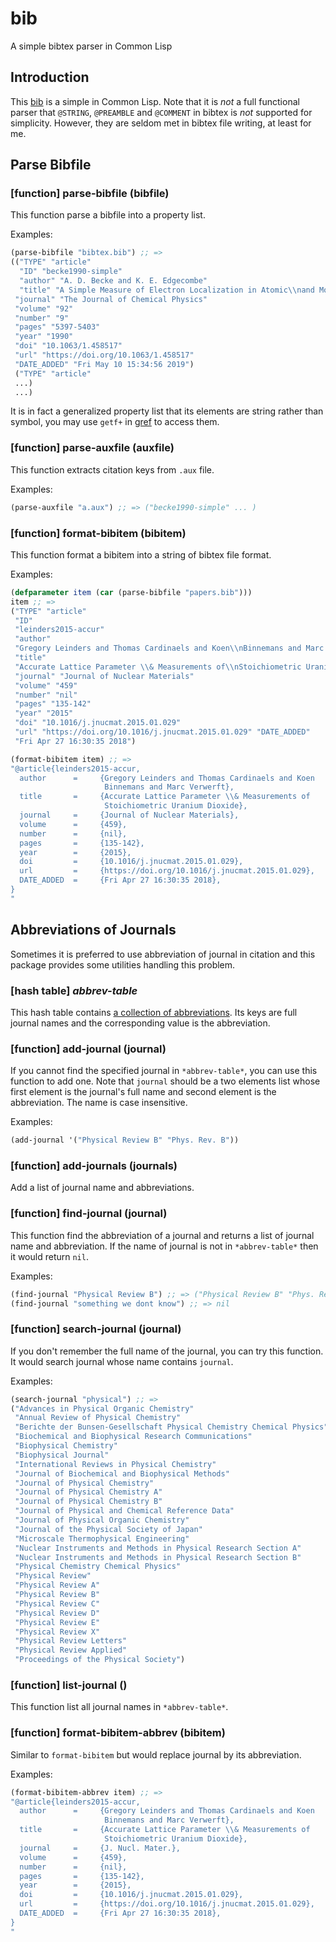 # bib
A simple bibtex parser in Common Lisp

## Introduction
This [bib](https://github.com/physcrf/bib) is a simple in Common Lisp.
Note that it is *not* a full functional parser that `@STRING`,
`@PREAMBLE` and `@COMMENT` in bibtex is *not* supported for
simplicity. However, they are seldom met in bibtex file writing, at
least for me. 

## Parse Bibfile
### [function] parse-bibfile (bibfile)
This function parse a bibfile into a property list.

Examples:
```cl
(parse-bibfile "bibtex.bib") ;; =>
(("TYPE" "article" 
  "ID" "becke1990-simple" 
  "author" "A. D. Becke and K. E. Edgecombe" 
  "title" "A Simple Measure of Electron Localization in Atomic\\nand Molecular Systems"
 "journal" "The Journal of Chemical Physics" 
 "volume" "92" 
 "number" "9" 
 "pages" "5397-5403" 
 "year" "1990" 
 "doi" "10.1063/1.458517" 
 "url" "https://doi.org/10.1063/1.458517" 
 "DATE_ADDED" "Fri May 10 15:34:56 2019")
 ("TYPE" "article"
 ...)
 ...)
```

It is in fact a generalized property list that its elements are string
rather than symbol, you may use `getf+` in
[gref](https://github.com/physcrf/gref) to access them.

### [function] parse-auxfile (auxfile)
This function extracts citation keys from `.aux` file.

Examples:
```cl
(parse-auxfile "a.aux") ;; => ("becke1990-simple" ... )
```

### [function] format-bibitem (bibitem)
This function format a bibitem into a string of bibtex file format.

Examples:
```cl
(defparameter item (car (parse-bibfile "papers.bib")))
item ;; =>
("TYPE" "article" 
 "ID" 
 "leinders2015-accur" 
 "author"
 "Gregory Leinders and Thomas Cardinaels and Koen\\nBinnemans and Marc Verwerft"
 "title"
 "Accurate Lattice Parameter \\& Measurements of\\nStoichiometric Uranium Dioxide"
 "journal" "Journal of Nuclear Materials" 
 "volume" "459" 
 "number" "nil" 
 "pages" "135-142" 
 "year" "2015" 
 "doi" "10.1016/j.jnucmat.2015.01.029" 
 "url" "https://doi.org/10.1016/j.jnucmat.2015.01.029" "DATE_ADDED"
 "Fri Apr 27 16:30:35 2018")

(format-bibitem item) ;; =>
"@article{leinders2015-accur,
  author      =     {Gregory Leinders and Thomas Cardinaels and Koen
                     Binnemans and Marc Verwerft},
  title       =     {Accurate Lattice Parameter \\& Measurements of
                     Stoichiometric Uranium Dioxide},
  journal     =     {Journal of Nuclear Materials},
  volume      =     {459},
  number      =     {nil},
  pages       =     {135-142},
  year        =     {2015},
  doi         =     {10.1016/j.jnucmat.2015.01.029},
  url         =     {https://doi.org/10.1016/j.jnucmat.2015.01.029},
  DATE_ADDED  =     {Fri Apr 27 16:30:35 2018},
}
"
```

## Abbreviations of Journals
Sometimes it is preferred to use abbreviation of journal in citation
and this package provides some utilities handling this problem.

### [hash table]  *abbrev-table*
This hash table contains [a collection of
abbreviations](physcrf.github.io/abbrev). Its keys are full journal
names and the corresponding value is the abbreviation.

### [function] add-journal (journal)
If you cannot find the specified journal in `*abbrev-table*`, you can
use this function to add one. Note that `journal` should be a two
elements list whose first element is the journal's full name and
second element is the abbreviation. The name is case insensitive.

Examples:
```cl
(add-journal '("Physical Review B" "Phys. Rev. B"))
```

### [function] add-journals (journals)
Add a list of journal name and abbreviations.

### [function] find-journal (journal)
This function find the abbreviation of a journal and returns a list of
journal name and abbreviation. If the name of journal is not in
`*abbrev-table*` then it would return `nil`.

Examples:
```cl
(find-journal "Physical Review B") ;; => ("Physical Review B" "Phys. Rev. B")
(find-journal "something we dont know") ;; => nil
```

### [function] search-journal (journal)
If you don't remember the full name of the journal, you can try this
function. It would search journal whose name contains `journal`.

Examples:
```cl
(search-journal "physical") ;; =>
("Advances in Physical Organic Chemistry" 
 "Annual Review of Physical Chemistry"
 "Berichte der Bunsen-Gesellschaft Physical Chemistry Chemical Physics"
 "Biochemical and Biophysical Research Communications" 
 "Biophysical Chemistry"
 "Biophysical Journal" 
 "International Reviews in Physical Chemistry"
 "Journal of Biochemical and Biophysical Methods"
 "Journal of Physical Chemistry" 
 "Journal of Physical Chemistry A"
 "Journal of Physical Chemistry B"
 "Journal of Physical and Chemical Reference Data"
 "Journal of Physical Organic Chemistry"
 "Journal of the Physical Society of Japan"
 "Microscale Thermophysical Engineering"
 "Nuclear Instruments and Methods in Physical Research Section A"
 "Nuclear Instruments and Methods in Physical Research Section B"
 "Physical Chemistry Chemical Physics" 
 "Physical Review" 
 "Physical Review A"
 "Physical Review B" 
 "Physical Review C" 
 "Physical Review D"
 "Physical Review E" 
 "Physical Review X" 
 "Physical Review Letters"
 "Physical Review Applied" 
 "Proceedings of the Physical Society")
```

### [function] list-journal ()
This function list all journal names in `*abbrev-table*`.

### [function] format-bibitem-abbrev (bibitem)
Similar to `format-bibitem` but would replace journal by its
abbreviation.

Examples:
```cl
(format-bibitem-abbrev item) ;; =>
"@article{leinders2015-accur,
  author      =     {Gregory Leinders and Thomas Cardinaels and Koen
                     Binnemans and Marc Verwerft},
  title       =     {Accurate Lattice Parameter \\& Measurements of
                     Stoichiometric Uranium Dioxide},
  journal     =     {J. Nucl. Mater.},
  volume      =     {459},
  number      =     {nil},
  pages       =     {135-142},
  year        =     {2015},
  doi         =     {10.1016/j.jnucmat.2015.01.029},
  url         =     {https://doi.org/10.1016/j.jnucmat.2015.01.029},
  DATE_ADDED  =     {Fri Apr 27 16:30:35 2018},
}
"
```
